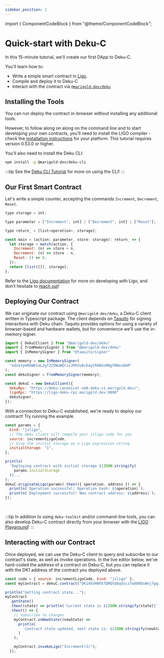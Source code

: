 ```yaml
---
sidebar_position: 2
---
```


import { ComponentCodeBlock } from "@theme/ComponentCodeBlock";

# Quick-start with Deku-C

In this 15-minute tutorial, we'll create our first DApp to Deku-C.

You'll learn how to:

- Write a simple smart contract in [Ligo](https://ligolang.org/).
- Compile and deploy it to Deku-C
- Interact with the contract via
  [`@marigold-dev/deku`](https://www.npmjs.com/package/@marigold-dev/deku)

## Installing the Tools

You can run deploy the contract in-browser without installing any additional
tools.

However, to follow along on along on the command line and to start developing
your own contracts, you'll need to install the LIGO compiler - check the
[installation instructions](https://ligolang.org/docs/intro/installation) for
your platform. This tutorial requires version 0.53.0 or higher.

You'll also need to install the Deku CLI:

```bash
npm install -g @marigold-dev/deku-cli
```

:::tip See the [Deku CLI Tutorial](./deku_c_cli.md) for more on using the CLI!
:::

## Our First Smart Contract

Let's write a simple counter, accepting the commands `Increment`, `Decrement`,
`Reset`.

```js
type storage = int;

type parameter = ["Increment", int] | ["Decrement", int] | ["Reset"];

type return_ = [list<operation>, storage];

const main = (action: parameter, store: storage): return_ => {
  let storage = match(action, {
    Increment: (n) => store + n,
    Decrement: (n) => store - n,
    Reset: () => 0,
  });
  return [list([]), storage];
};
```

Refer to the [Ligo documentation](https://ligolang.org/docs/intro/introduction)
for more on developing with Ligo, and don't hesitate to
[reach out](https://ligolang.org/contact)!

## Deploying Our Contract

We can originate our contract using `@marigold-dev/deku`, a Deku-C client
written in Typescript package. The client depends on
[Taquito](https://tezostaquito.io/) for signing interactions with Deku chain.
Taquito provides options for using a variety of browser-based and hardware
wallets, but for convenience we'll use the in-memory signer.

```js
import { DekuCClient } from "@marigold-dev/deku"
import { fromMemorySigner } from "@marigold-dev/deku"
import { InMemorySigner } from "@taquito/signer"

const memory = new InMemorySigner(
  "edsk3ym86W81aL2gfZ25WuWQrisJM5Vu8cEayCR6BGsRNgfRWos8mR"
);
const dekuSigner = fromMemorySigner(memory);

const dekuC = new DekuCClient({
  dekuRpc: "https://deku-canonical-vm0.deku-v1.marigold.dev/",
  ligoRpc: "https://ligo-deku-rpc.marigold.dev:9090"
  dekuSigner,
});
```

With a connection to Deku-C established, we're ready to deploy our contract! Try
running the example.

```js live noInline
const params = {
  kind: "jsligo",
  // The deku client will compile your jsligo code for you
  source: incrementLigoCode,
  // Give the initial storage as a Ligo expression string
  initialStorage: "1",
};

println(
  `Deploying contract with initial storage ${JSON.stringify(
    params.initialStorage
  )}...`
);
dekuC.originateLigo(params).then(({ operation, address }) => {
  println(`Operation successful! Operation hash: ${operation}`);
  println(`Deployment successful! New contract address: ${address}`);
});
```

<br/>

:::tip In addition to using `deku-toolkit` and/or command-line tools, you can
also develop Deku-C contract directly from your browser with the
[LIGO Playground](https://ide.ligolang.org/)!
:::

## Interacting with our Contract

Once deployed, we can use the Deku-C client to query and subscribe to our
contract's state, as well as invoke operations. In the live editor below, we've
hard-coded the address of a contract on Deku-C, but you can replace it with the
DK1 address of the contract you deployed above.

<!-- TODO: what happens when there are errors -->

```js live noInline
const code = { source: incrementLigoCode, kind: "jsligo" };
const myContract = dekuC.contract("DK14bVHNFE7QMQtQ8qdscz7w88RDsWoj7gqJ", code); // 👈 Replace with your contract address

println("Getting contract state...");
myContract
  .getState()
  .then((state) => println(`Current state is ${JSON.stringify(state)}`))
  .then(() => {
    // subscribe to changes
    myContract.onNewState((newState) =>
      println(
        `Contract state updated, next state is: ${JSON.stringify(newState)}`
      )
    );

    myContract.invokeLigo("Increment(3)");
  });
```
